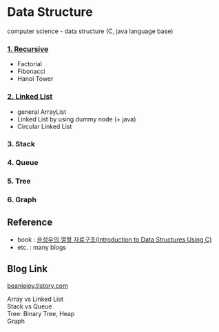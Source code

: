# Data Structure

computer science - data structure (C, java language base)


### [1. Recursive](https://github.com/hanbinleejoy/data-structure/tree/master/src/01_recursive)  
- Factorial
- Fibonacci
- Hanoi Tower  

### [2. Linked List](https://github.com/hanbinleejoy/data-structure/tree/master/src/02_LinkedList)  
- general ArrayList
- Linked List by using dummy node (+ java)
- Circular Linked List  

### 3. Stack  
### 4. Queue  
### 5. Tree  
### 6. Graph  
  

## Reference
- book : [윤성우의 열혈 자료구조(Introduction to Data Structures Using C)](http://www.kyobobook.co.kr/product/detailViewKor.laf?ejkGb=KOR&mallGb=KOR&barcode=9788996094067&orderClick=LAG&Kc=)
- etc. : many blogs

## Blog Link
[beaniejoy.tistory.com](https://beaniejoy.tistory.com/)

Array vs Linked List  
Stack vs Queue  
Tree: Binary Tree, Heap  
Graph  
